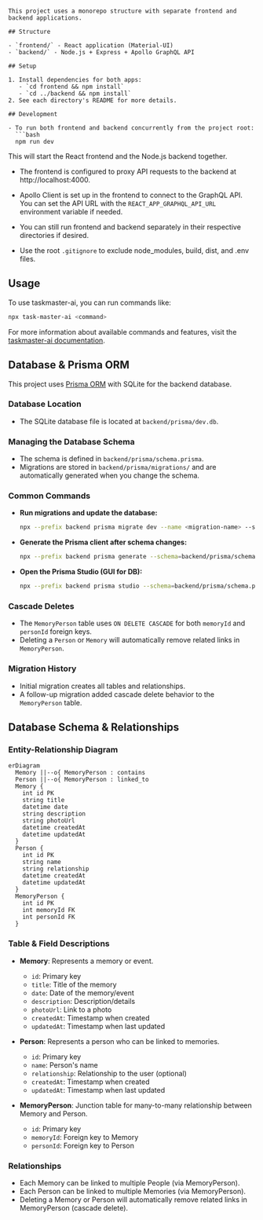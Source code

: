 ```# Good Day Project

This project uses a monorepo structure with separate frontend and backend applications.

## Structure

- `frontend/` - React application (Material-UI)
- `backend/` - Node.js + Express + Apollo GraphQL API

## Setup

1. Install dependencies for both apps:
   - `cd frontend && npm install`
   - `cd ../backend && npm install`
2. See each directory's README for more details.

## Development

- To run both frontend and backend concurrently from the project root:
  ```bash
  npm run dev
  ```
  This will start the React frontend and the Node.js backend together.

- The frontend is configured to proxy API requests to the backend at http://localhost:4000.
- Apollo Client is set up in the frontend to connect to the GraphQL API. You can set the API URL with the `REACT_APP_GRAPHQL_API_URL` environment variable if needed.

- You can still run frontend and backend separately in their respective directories if desired.
- Use the root `.gitignore` to exclude node_modules, build, dist, and .env files.

## Usage

To use taskmaster-ai, you can run commands like:

```bash
npx task-master-ai <command>
```

For more information about available commands and features, visit the [taskmaster-ai documentation](https://github.com/taskmaster-ai/taskmaster-ai).

## Database & Prisma ORM

This project uses [Prisma ORM](https://www.prisma.io/) with SQLite for the backend database.

### Database Location
- The SQLite database file is located at `backend/prisma/dev.db`.

### Managing the Database Schema
- The schema is defined in `backend/prisma/schema.prisma`.
- Migrations are stored in `backend/prisma/migrations/` and are automatically generated when you change the schema.

### Common Commands
- **Run migrations and update the database:**
  ```bash
  npx --prefix backend prisma migrate dev --name <migration-name> --schema=backend/prisma/schema.prisma
  ```
- **Generate the Prisma client after schema changes:**
  ```bash
  npx --prefix backend prisma generate --schema=backend/prisma/schema.prisma
  ```
- **Open the Prisma Studio (GUI for DB):**
  ```bash
  npx --prefix backend prisma studio --schema=backend/prisma/schema.prisma
  ```

### Cascade Deletes
- The `MemoryPerson` table uses `ON DELETE CASCADE` for both `memoryId` and `personId` foreign keys.
- Deleting a `Person` or `Memory` will automatically remove related links in `MemoryPerson`.

### Migration History
- Initial migration creates all tables and relationships.
- A follow-up migration added cascade delete behavior to the `MemoryPerson` table.

## Database Schema & Relationships

### Entity-Relationship Diagram

```mermaid
erDiagram
  Memory ||--o{ MemoryPerson : contains
  Person ||--o{ MemoryPerson : linked_to
  Memory {
    int id PK
    string title
    datetime date
    string description
    string photoUrl
    datetime createdAt
    datetime updatedAt
  }
  Person {
    int id PK
    string name
    string relationship
    datetime createdAt
    datetime updatedAt
  }
  MemoryPerson {
    int id PK
    int memoryId FK
    int personId FK
  }
```

### Table & Field Descriptions

- **Memory**: Represents a memory or event.
  - `id`: Primary key
  - `title`: Title of the memory
  - `date`: Date of the memory/event
  - `description`: Description/details
  - `photoUrl`: Link to a photo
  - `createdAt`: Timestamp when created
  - `updatedAt`: Timestamp when last updated

- **Person**: Represents a person who can be linked to memories.
  - `id`: Primary key
  - `name`: Person's name
  - `relationship`: Relationship to the user (optional)
  - `createdAt`: Timestamp when created
  - `updatedAt`: Timestamp when last updated

- **MemoryPerson**: Junction table for many-to-many relationship between Memory and Person.
  - `id`: Primary key
  - `memoryId`: Foreign key to Memory
  - `personId`: Foreign key to Person

### Relationships
- Each Memory can be linked to multiple People (via MemoryPerson).
- Each Person can be linked to multiple Memories (via MemoryPerson).
- Deleting a Memory or Person will automatically remove related links in MemoryPerson (cascade delete). 